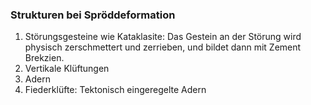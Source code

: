 ### Strukturen bei Spröddeformation

1. Störungsgesteine wie Kataklasite: Das Gestein an der Störung wird physisch zerschmettert und zerrieben, und bildet dann mit Zement Brekzien.
2. Vertikale Klüftungen
3. Adern
4. Fiederklüfte: Tektonisch eingeregelte Adern


